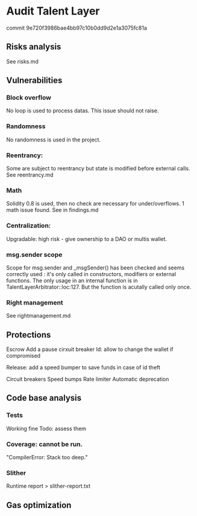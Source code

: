 # Audit Talent Layer

commit 9e720f3986bae4bb97c10b0dd9d2e1a3075fc81a

## Risks analysis
See risks.md

## Vulnerabilities
### Block overflow 
No loop is used to process datas. This issue should not raise.

### Randomness 
No randomness is used in the project.

### Reentrancy: 
Some are subject to reentrancy but state is modified before external calls.
See reentrancy.md

### Math 
Solidity 0.8 is used, then no check are necessary for under/overflows.
1 math issue found. See in findings.md

### Centralization: 
Upgradable: high risk - give ownership to a DAO or multis wallet.

### msg.sender scope
Scope for msg.sender and \_msgSender() has been checked and seems correctly used : it's only called in constructors, modifiers or external functions.
The only usage in an internal function is in TalentLayerArbitrator::loc:127.
But the function is acutally called only once.

### Right management
See rightmanagement.md 

## Protections
Escrow
Add a pause cirxuit breaker
Id: allow to change the wallet if compromised

Release: add a speed bumper to save funds in case of id theft

Circuit breakers
Speed bumps
Rate limiter
Automatic deprecation

## Code base analysis
### Tests 
Working fine
Todo: assess them

### Coverage: cannot be run.
"CompilerError: Stack too deep."

### Slither 
Runtime report > slither-report.txt

## Gas optimization




